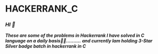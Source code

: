 # HACKERRANK_C
### ***HI 👋***
***These are some of the problems in Hackerrank I have solved in C language on a daily basis👨‍💻..........***
***and currently Iam holding 3-Star Silver badge batch in hackerrank in C***
 

